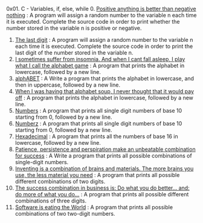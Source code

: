  0x01. C - Variables, if, else, while 
0. [Positive anything is better than negative nothing](./0-positive_or_negative.c) : A program will assign a random number to the variable n each time it is executed. Complete the source code in order to print whether the number stored in the variable n is positive or negative. 
1. [The last digit](./1-last_digit.c) : A program will assign a random number to the variable n each time it is executed. Complete the source code in order to print the last digit of the number stored in the variable n. 
2. [I sometimes suffer from insomnia. And when I cant fall asleep, I play what I call the alphabet game](./2-print_alphabet.c) : A program that prints the alphabet in lowercase, followed by a new line.
3. [alphABET](./3-print_alphabets.c) : A Write a program that prints the alphabet in lowercase, and then in uppercase, followed by a new line.
4. [When I was having that alphabet soup, I never thought that it would pay off](./3-print_alphabets.c) : A program that prints the alphabet in lowercase, followed by a new line.
5. [Numbers](./5-print_numbers.c) : A program that prints all single digit numbers of base 10 starting from 0, followed by a new line.
6. [Numberz](./6-print_numberz.c) : A program that prints all single digit numbers of base 10 starting from 0, followed by a new line.
8. [Hexadecimal](./8-print_base16.c) : A program that prints all the numbers of base 16 in lowercase, followed by a new line.
9. [Patience, persistence and perspiration make an unbeatable combination for success](./9-print_comb.c) : A Write a program that prints all possible combinations of single-digit numbers.
10. [Inventing is a combination of brains and materials. The more brains you use, the less material you need](./100-print_comb3.c) : A program that prints all possible different combinations of two digits.
11. [The success combination in business is: Do what you do better... and: do more of what you do...](./101-print_comb4.c) : A program that prints all possible different combinations of three digits.
12. [Software is eating the World](./102-print_comb5.c) : A program that prints all possible combinations of two two-digit numbers.

